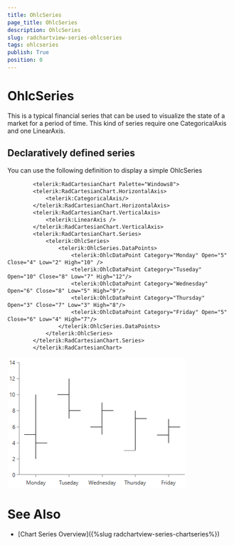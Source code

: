 ```yaml
---
title: OhlcSeries
page_title: OhlcSeries
description: OhlcSeries
slug: radchartview-series-ohlcseries
tags: ohlcseries
publish: True
position: 0
---
```


# OhlcSeries



This is a typical financial series that can be used to visualize the state of a market for a period of time. This kind of series require one CategoricalAxis and one LinearAxis.

## Declaratively defined series

You can use the following definition to display a simple OhlcSeries

	
            <telerik:RadCartesianChart Palette="Windows8">
            <telerik:RadCartesianChart.HorizontalAxis>
                <telerik:CategoricalAxis/>
            </telerik:RadCartesianChart.HorizontalAxis>
            <telerik:RadCartesianChart.VerticalAxis>
                <telerik:LinearAxis />
            </telerik:RadCartesianChart.VerticalAxis>
            <telerik:RadCartesianChart.Series>
                <telerik:OhlcSeries>
                    <telerik:OhlcSeries.DataPoints>
                        <telerik:OhlcDataPoint Category="Monday" Open="5" Close="4" Low="2" High="10" />
                        <telerik:OhlcDataPoint Category="Tuseday" Open="10" Close="8" Low="7" High="12"/>
                        <telerik:OhlcDataPoint Category="Wednesday" Open="6" Close="8" Low="5" High="9"/>
                        <telerik:OhlcDataPoint Category="Thursday" Open="3" Close="7" Low="3" High="8"/>
                        <telerik:OhlcDataPoint Category="Friday" Open="5" Close="6" Low="4" High="7"/>
                    </telerik:OhlcSeries.DataPoints>
                </telerik:OhlcSeries>
            </telerik:RadCartesianChart.Series>
            </telerik:RadCartesianChart>

![radchartview-series-ohlcseries](images/radchartview-series-ohlcseries.png)

# See Also

 * [Chart Series Overview]({%slug radchartview-series-chartseries%})
